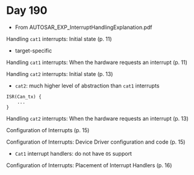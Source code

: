 # Day 190

* From AUTOSAR\_EXP\_InterruptHandlingExplanation.pdf

Handling `cat1` interrupts: Initial state (p. 11)
* target-specific

Handling `cat1` interrupts: When the hardware requests an interrupt (p. 11)

Handling `cat2` interrupts: Initial state (p. 13)
* `cat2`: much higher level of abstraction than `cat1` interrupts
```
ISR(Can_tx) {
    ...
}
```

Handling `cat2` interrupts: When the hardware requests an interrupt (p. 13)

Configuration of Interrupts (p. 15)

Configuration of Interrupts: Device Driver configuration and code (p. 15)
* `Cat1` interrupt handlers: do not have `OS` support

Configuration of Interrupts: Placement of Interrupt Handlers (p. 16)
